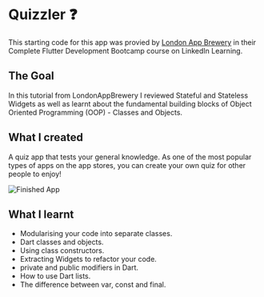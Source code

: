 # Quizzler ❓

This starting code for this app was provied by [London App Brewery](https://www.appbrewery.co/) in their Complete Flutter Development Bootcamp course on LinkedIn Learning. 

## The Goal

In this tutorial from LondonAppBrewery I reviewed Stateful and Stateless Widgets as well as learnt about the fundamental building blocks of Object Oriented Programming (OOP) - Classes and Objects. 


## What I created

A quiz app that tests your general knowledge. As one of the most popular types of apps on the app stores, you can create your own quiz for other people to enjoy!

![Finished App](https://github.com/londonappbrewery/Images/blob/master/quizzler-demo.gif)

## What I learnt

- Modularising your code into separate classes.
- Dart classes and objects.
- Using class constructors.
- Extracting Widgets to refactor your code.
- private and public modifiers in Dart.
- How to use Dart lists.
- The difference between var, const and final.
